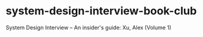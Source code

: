 # system-design-interview-book-club
System Design Interview – An insider's guide: Xu, Alex (Volume 1)
